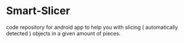 # Smart-Slicer
code repository for android app to help you with slicing ( automatically detected ) objects in a given amount of pieces. 
